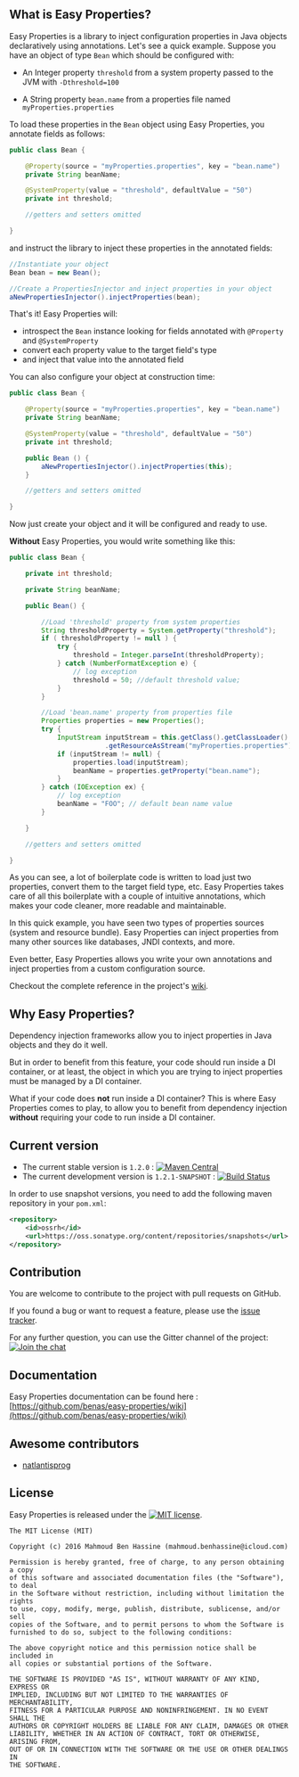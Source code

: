 ## What is Easy Properties?

Easy Properties is a library to inject configuration properties in Java objects declaratively using annotations. Let's see a quick example. Suppose you have an object of type `Bean` which should be configured with:

* An Integer property `threshold` from a system property passed to the JVM with `-Dthreshold=100`

* A String property `bean.name` from a properties file named `myProperties.properties`

To load these properties in the `Bean` object using Easy Properties, you annotate fields as follows:

```java
public class Bean {

    @Property(source = "myProperties.properties", key = "bean.name")
    private String beanName;

    @SystemProperty(value = "threshold", defaultValue = "50")
    private int threshold;

    //getters and setters omitted

}
```

and instruct the library to inject these properties in the annotated fields:

```java
//Instantiate your object
Bean bean = new Bean();

//Create a PropertiesInjector and inject properties in your object
aNewPropertiesInjector().injectProperties(bean);
```

That's it! Easy Properties will:

* introspect the `Bean` instance looking for fields annotated with `@Property` and `@SystemProperty`
* convert each property value to the target field's type
* and inject that value into the annotated field

You can also configure your object at construction time:

```java
public class Bean {

    @Property(source = "myProperties.properties", key = "bean.name")
    private String beanName;

    @SystemProperty(value = "threshold", defaultValue = "50")
    private int threshold;

    public Bean () {
        aNewPropertiesInjector().injectProperties(this);
    }

    //getters and setters omitted

}
```

Now just create your object and it will be configured and ready to use.

**Without** Easy Properties, you would write something like this:

```java
public class Bean {

    private int threshold;

    private String beanName;

    public Bean() {

        //Load 'threshold' property from system properties
        String thresholdProperty = System.getProperty("threshold");
        if ( thresholdProperty != null ) {
            try {
                threshold = Integer.parseInt(thresholdProperty);
            } catch (NumberFormatException e) {
                // log exception
                threshold = 50; //default threshold value;
            }
        }

        //Load 'bean.name' property from properties file
        Properties properties = new Properties();
        try {
            InputStream inputStream = this.getClass().getClassLoader()
                        .getResourceAsStream("myProperties.properties");
            if (inputStream != null) {
                properties.load(inputStream);
                beanName = properties.getProperty("bean.name");
            }
        } catch (IOException ex) {
            // log exception
            beanName = "FOO"; // default bean name value
        }

    }

    //getters and setters omitted

}
```

As you can see, a lot of boilerplate code is written to load just two properties, convert them to the target field type, etc. Easy Properties takes care of all this boilerplate with a couple of intuitive annotations, which makes your code cleaner, more readable and maintainable.

In this quick example, you have seen two types of properties sources (system and resource bundle).
Easy Properties can inject properties from many other sources like databases, JNDI contexts, and more.

Even better, Easy Properties allows you write your own annotations and inject properties from a custom configuration source.

Checkout the complete reference in the project's [wiki](https://github.com/benas/easy-properties/wiki).

## Why Easy Properties?

Dependency injection frameworks allow you to inject properties in Java objects and they do it well.

But in order to benefit from this feature, your code should run inside a DI container, or at least, the object in which you are trying to inject properties must be managed by a DI container.

What if your code does **not** run inside a DI container? This is where Easy Properties comes to play, to allow you to benefit from dependency injection **without** requiring your code to run inside a DI container.

## Current version

* The current stable version is `1.2.0` : [![Maven Central](https://maven-badges.herokuapp.com/maven-central/io.github.benas/easy-properties/badge.svg?style=flat)](http://search.maven.org/#artifactdetails|io.github.benas|easy-properties|1.2.0|) 
* The current development version is `1.2.1-SNAPSHOT` : [![Build Status](https://travis-ci.org/benas/easy-properties.svg?branch=master)](https://travis-ci.org/benas/easy-properties)

In order to use snapshot versions, you need to add the following maven repository in your `pom.xml`:

```xml
<repository>
    <id>ossrh</id>
    <url>https://oss.sonatype.org/content/repositories/snapshots</url>
</repository>
```

## Contribution

You are welcome to contribute to the project with pull requests on GitHub.

If you found a bug or want to request a feature, please use the [issue tracker](https://github.com/benas/easy-properties/issues).

For any further question, you can use the Gitter channel of the project: [![Join the chat](https://badges.gitter.im/Join%20Chat.svg)](https://gitter.im/benas/easy-properties)

## Documentation

Easy Properties documentation can be found here : [https://github.com/benas/easy-properties/wiki](https://github.com/benas/easy-properties/wiki)

## Awesome contributors

* [natlantisprog](https://github.com/natlantisprog)

## License
Easy Properties is released under the [![MIT license](http://img.shields.io/badge/license-MIT-brightgreen.svg?style=flat)](http://opensource.org/licenses/MIT).

```
The MIT License (MIT)

Copyright (c) 2016 Mahmoud Ben Hassine (mahmoud.benhassine@icloud.com)

Permission is hereby granted, free of charge, to any person obtaining a copy
of this software and associated documentation files (the "Software"), to deal
in the Software without restriction, including without limitation the rights
to use, copy, modify, merge, publish, distribute, sublicense, and/or sell
copies of the Software, and to permit persons to whom the Software is
furnished to do so, subject to the following conditions:

The above copyright notice and this permission notice shall be included in
all copies or substantial portions of the Software.

THE SOFTWARE IS PROVIDED "AS IS", WITHOUT WARRANTY OF ANY KIND, EXPRESS OR
IMPLIED, INCLUDING BUT NOT LIMITED TO THE WARRANTIES OF MERCHANTABILITY,
FITNESS FOR A PARTICULAR PURPOSE AND NONINFRINGEMENT. IN NO EVENT SHALL THE
AUTHORS OR COPYRIGHT HOLDERS BE LIABLE FOR ANY CLAIM, DAMAGES OR OTHER
LIABILITY, WHETHER IN AN ACTION OF CONTRACT, TORT OR OTHERWISE, ARISING FROM,
OUT OF OR IN CONNECTION WITH THE SOFTWARE OR THE USE OR OTHER DEALINGS IN
THE SOFTWARE.
```
